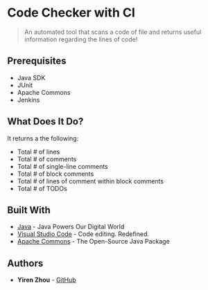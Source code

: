 # Code Checker with CI

> An automated tool that scans a code of file and returns useful information regarding the lines of code!

## Prerequisites

* Java SDK
* JUnit
* Apache Commons
* Jenkins

## What Does It Do?
It returns a the following:

* Total # of lines
* Total # of comments
* Total # of single-line comments
* Total # of block comments
* Total # of lines of comment within block comments
* Total # of TODOs


## Built With

* [Java](https://www.java.com/en/) - Java Powers Our Digital World
* [Visual Studio Code](https://code.visualstudio.com/) - Code editing. Redefined.
* [Apache Commons](https://commons.apache.org/) - The Open-Source Java Package


## Authors

* **Yiren Zhou** - [GitHub](https://github.com/yirzhou)





